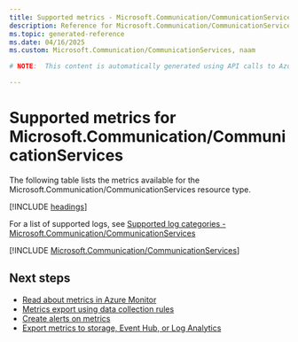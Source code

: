 ```yaml
---
title: Supported metrics - Microsoft.Communication/CommunicationServices
description: Reference for Microsoft.Communication/CommunicationServices metrics in Azure Monitor.
ms.topic: generated-reference
ms.date: 04/16/2025
ms.custom: Microsoft.Communication/CommunicationServices, naam

# NOTE:  This content is automatically generated using API calls to Azure. Any edits made on these files will be overwritten in the next run of the script. 

---
```


  
# Supported metrics for Microsoft.Communication/CommunicationServices
  
The following table lists the metrics available for the Microsoft.Communication/CommunicationServices resource type.  
  
  
[!INCLUDE [headings](~/reusable-content/ce-skilling/azure/includes/azure-monitor/reference/metrics/metrics-headings.md)]  
  
  
  
For a list of supported logs, see [Supported log categories - Microsoft.Communication/CommunicationServices](../supported-logs/microsoft-communication-communicationservices-logs.md)  
  
 

[!INCLUDE [Microsoft.Communication/CommunicationServices](~/reusable-content/ce-skilling/azure/includes/azure-monitor/reference/metrics/microsoft-communication-communicationservices-metrics-include.md)]  



## Next steps

- [Read about metrics in Azure Monitor](/azure/azure-monitor/data-platform)
- [Metrics export using data collection rules](/azure/azure-monitor/essentials/data-collection-metrics)
- [Create alerts on metrics](/azure/azure-monitor/alerts/alerts-overview)
- [Export metrics to storage, Event Hub, or Log Analytics](/azure/azure-monitor/essentials/platform-logs-overview)
